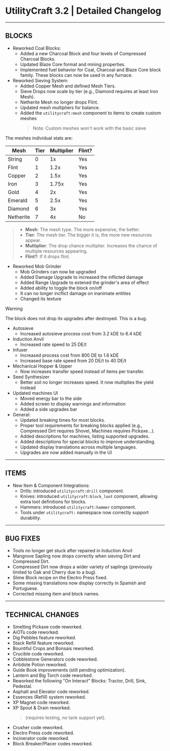 # UtilityCraft 3.2 | Detailed Changelog
---
## BLOCKS

- Reworked Coal Blocks:
  - Added a new Charcoal Block and four levels of Compressed Charcoal Blocks.
  - Updated Blaze Core format and mining properties.
  - Implemented fuel behavior for Coal, Charcoal and Blaze Core block family. These blocks can now be used in any furnace.
- Reworked Sieving System:
  - Added Copper Mesh and defined Mesh Tiers.
  - Sieve Drops now scale by tier (e.g., Diamond requires at least Iron Mesh).
  - Netherite Mesh no longer drops Flint.
  - Updated mesh multipliers for balance.
  - Added the `utilitycraft:mesh` component to items to create custom meshes
    > Note: Custom meshes won't work with the basic sieve

The meshes individual stats are:
    
 | **Mesh**  | **Tier** | **Multiplier** | **Flint?** |
 |-----------|----------|----------------|------------|
 | String    | 0        | 1x             | Yes        |
 | Flint     | 1        | 1.2x           | Yes        |
 | Copper    | 2        | 1.5x           | Yes        | 
 | Iron      | 3        | 1.75x          | Yes        |
 | Gold      | 4        | 2x             | Yes        |
 | Emerald   | 5        | 2.5x           | Yes        |
 | Diamond   | 6        | 3x             | Yes        |
 | Netherite | 7        | 4x             | No         |
  > - **Mesh**: The mesh type. The more expensive, the better.
  > - **Tier**: The mesh tier. The bigger it is, the more new resources appear.
  > - **Multiplier**: The drop chance multiplier. Increases the chance of multiple resources appearing.
  > - **Flint?**: If it drops flint.
- Reworked Mob Grinder
  - Mob Grinders can now be upgraded
  - Added Damage Upgrade to increased the inflicted damage
  - Added Range Upgrade to extened the grinder's area of effect
  - Added ability to toggle the block on/off
  - It can no longer incflict damage on inanimate entities
  - Changed its texture
> [!WARNING]
> The block does not drop its upgrades after destroyed. This is a bug.

- Autosieve
  - Increased autosieve process cost from 3.2 kDE to 6.4 kDE
- Induction Anvil
  - Increased rate speed to 25 DE/t
- Infuser
  - Increased process cost from 800 DE to 1.6 kDE
  - Increased base rate speed from 20 DE/t to 40 DE/t
- Mechanical Hopper & Upper
  - Now increases transfer speed instead of items per transfer.
- Seed Synthesizer
  - Better soil no longer increases speed. It now multiplies the yield instead
- Updated machines UI
  - Moved energy bar to the side
  - Added screen to display warnings and information
  - Added a side upgrades bar
- General:
  - Updated breaking times for most blocks.
  - Proper tool requirements for breaking blocks applied (e.g., Compressed Dirt requires Shovel, Machines requires Pickaxe…).
  - Added descriptions for machines, listing supported upgrades.
  - Added descriptions for special blocks to improve understanding.
  - Updated display translations across multiple languages.
  - Upgrades are now added manually in the UI

---
## ITEMS

- New Item & Component Integrations:
  - Drills: introduced `utilitycraft:drill` component.
  - Knives: introduced `utilitycraft:block_loot` component, allowing extra loot definitions for blocks.
  - Hammers: introduced `utilitycraft:hammer` component.
  - Tools under `utilitycraft:` namespace now correctly support durability.

---
## BUG FIXES

  - Tools no longer get stuck after repaired in Induction Anvil
  - Mangrove Sapling now drops correctly when sieving Dirt and Compressed Dirt.
  - Compressed Dirt now drops a wider variety of saplings (previously limited to Oak and Cherry due to a bug).
  - Slime Block recipe on the Electro Press fixed.
  - Some missing translations now display correctly in Spanish and Portuguese.
  - Corrected missing item and block names.

---
## TECHNICAL CHANGES

  - Smelting Pickaxe code reworked.
  - AiOTs code reworked.
  - Dig Pebbles feature reworked.
  - Stack Refill feature reworked.
  - Bountiful Crops and Bonsais reworked.
  - Crucible code reworked.
  - Cobblestone Generators code reworked.
  - Antidote Potion reworked.
  - Guide Book improvements (still pending optimization).
  - Lantern and Big Torch code reworked.
  - Reworked the following "On Interact" Blocks: Tractor, Drill, Sink, Pedestal.
  - Asphalt and Elevator code reworked.
  - Essences (Refill) system reworked.
  - XP Magnet code reworked.
  - XP Spout & Drain reworked.
    > (requires testing, no tank support yet).
  - Crusher code reworked.
  - Electro Press code reworked.
  - Incinerator code reworked.
  - Block Breaker/Placer codes reworked.
